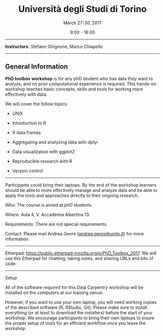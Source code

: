 <center><h1>Università degli Studi di Torino</h1>
March 27-30, 2017

9:00 - 18:00
</center>

---

**Instructors**: Stefano Ghignone, Marco Chiapello

---

## General Information

**PhD toolbox workshop** is for any phD student who has data they want to analyze, and no prior computational experience is required. This hands-on workshop teaches basic concepts, skills and tools for working more effectively with data.

We will cover  the follow topics:

- UNIX

- Introduction to R

- R data.frames

- Aggregating and analyzing data with dplyr

- Data visualization with ggplot2

- Reproducible·research·with·R

- Version control

---

Participants could bring their laptops. By the end of the workshop learners should be able to more effectively manage and analyze data and be able to apply the tools and approaches directly to their ongoing research.

Who: The course is aimed at phD students.

Where: Aula 4, V. Accademia Albertina 13.

Requirements: There are not special requirements.

Contact: Please mail Andrea Genre (andrea.genre@unito.it) for more information.

---

Etherpad: https://public.etherpad-mozilla.org/p/PhD_Toolbox_2017. 
We will use this Etherpad for chatting, taking notes, and sharing URLs and bits of code.

---

Setup

All of the software required for this Data Carpentry workshop will be installed on the computers at our training venue.

However, if you want to use your own laptop, you will need working copies of the described software (R, RStudio, Git). Please make sure to install everything (or at least to download the installers) before the start of your workshop. We encourage participants to bring their own laptops to insure the proper setup of tools for an efficient workflow once you leave the workshop.
